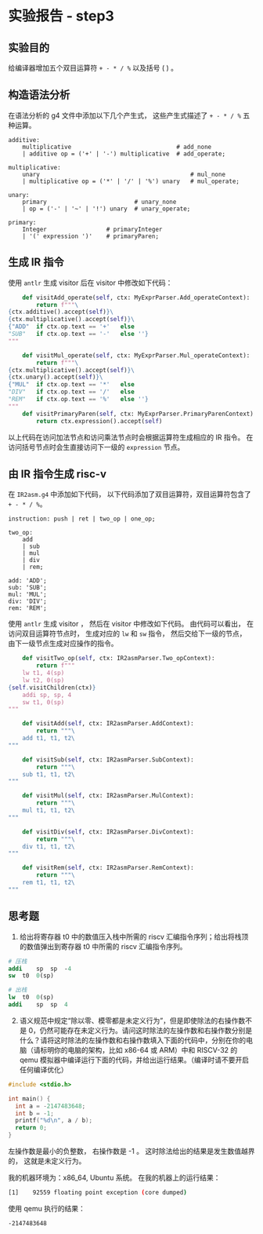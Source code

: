 # 实验报告 - step3

## 实验目的

给编译器增加五个双目运算符 `+ - * / %` 以及括号 ( ) 。 

## 构造语法分析

在语法分析的 g4 文件中添加以下几个产生式， 这些产生式描述了 `+ - * / %` 五种运算。

```
additive:
	multiplicative								# add_none
	| additive op = ('+' | '-') multiplicative	# add_operate;

multiplicative:
	unary											# mul_none
	| multiplicative op = ('*' | '/' | '%') unary	# mul_operate;

unary:
	primary							# unary_none
	| op = ('-' | '~' | '!') unary	# unary_operate;

primary:
	Integer					# primaryInteger
	| '(' expression ')'	# primaryParen;
```

## 生成 IR 指令

使用 `antlr` 生成 visitor 后在 visitor 中修改如下代码：

```python
    def visitAdd_operate(self, ctx: MyExprParser.Add_operateContext):
        return f"""\
{ctx.additive().accept(self)}\
{ctx.multiplicative().accept(self)}\
{"ADD"  if ctx.op.text == '+'   else 
"SUB"   if ctx.op.text == '-'   else ''}
"""

    def visitMul_operate(self, ctx: MyExprParser.Mul_operateContext):
        return f"""\
{ctx.multiplicative().accept(self)}\
{ctx.unary().accept(self)}\
{"MUL"  if ctx.op.text == '*'   else 
"DIV"   if ctx.op.text == '/'   else
"REM"   if ctx.op.text == '%'   else ''}
"""
    def visitPrimaryParen(self, ctx: MyExprParser.PrimaryParenContext):
        return ctx.expression().accept(self)
```
以上代码在访问加法节点和访问乘法节点时会根据运算符生成相应的 IR 指令。 在访问括号节点时会生直接访问下一级的 `expression` 节点。

## 由 IR 指令生成 risc-v

在 `IR2asm.g4` 中添加如下代码， 以下代码添加了双目运算符，双目运算符包含了 `+ - * / %`。

```
instruction: push | ret | two_op | one_op;

two_op:
	add
	| sub
	| mul
	| div
	| rem;

add: 'ADD';
sub: 'SUB';
mul: 'MUL';
div: 'DIV';
rem: 'REM';
```

使用 `antlr` 生成 visitor ， 然后在 visitor 中修改如下代码。 由代码可以看出， 在访问双目运算符节点时， 生成对应的 `lw` 和 `sw` 指令， 然后交给下一级的节点， 由下一级节点生成对应操作的指令。

```python
    def visitTwo_op(self, ctx: IR2asmParser.Two_opContext):
        return f"""
    lw t1, 4(sp)
    lw t2, 0(sp)
{self.visitChildren(ctx)}
    addi sp, sp, 4
    sw t1, 0(sp)
"""

    def visitAdd(self, ctx: IR2asmParser.AddContext):
        return """\
    add t1, t1, t2\
"""

    def visitSub(self, ctx: IR2asmParser.SubContext):
        return """\
    sub t1, t1, t2\
"""

    def visitMul(self, ctx: IR2asmParser.MulContext):
        return """\
    mul t1, t1, t2\
"""

    def visitDiv(self, ctx: IR2asmParser.DivContext):
        return """\
    div t1, t1, t2\
"""

    def visitRem(self, ctx: IR2asmParser.RemContext):
        return """\
    rem t1, t1, t2\
"""
```

## 思考题

1. 给出将寄存器 t0 中的数值压入栈中所需的 riscv 汇编指令序列；给出将栈顶的数值弹出到寄存器 t0 中所需的 riscv 汇编指令序列。

```mips
# 压栈
addi	sp	sp	-4
sw	t0	0(sp)
```

```mips
# 出栈
lw	t0	0(sp)
addi	sp	sp	4
```

2. 语义规范中规定“除以零、模零都是未定义行为”，但是即使除法的右操作数不是 0，仍然可能存在未定义行为。请问这时除法的左操作数和右操作数分别是什么？请将这时除法的左操作数和右操作数填入下面的代码中，分别在你的电脑（请标明你的电脑的架构，比如 x86-64 或 ARM）中和 RISCV-32 的 qemu 模拟器中编译运行下面的代码，并给出运行结果。（编译时请不要开启任何编译优化）

```c
#include <stdio.h>

int main() {
  int a = -2147483648;
  int b = -1;
  printf("%d\n", a / b);
  return 0;
}
```

左操作数是最小的负整数， 右操作数是 -1 。 这时除法给出的结果是发生数值越界的， 这就是未定义行为。


我的机器环境为：x86_64, Ubuntu 系统。 在我的机器上的运行结果：
```bash
[1]    92559 floating point exception (core dumped)
```

使用 qemu 执行的结果：
```bash
-2147483648
```